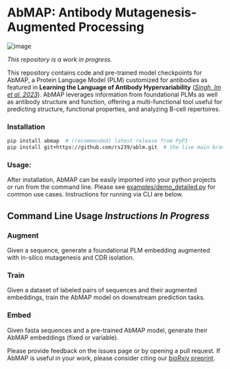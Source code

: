 # AbMAP: Antibody Mutagenesis-Augmented Processing
![image](https://user-images.githubusercontent.com/6614489/235450484-2ad78557-0deb-43fb-ba8d-6fb570c3a052.png)

*This repository is a work in progress.*

This repository contains code and pre-trained model checkpoints for AbMAP, a Protein Language Model (PLM) customized for antibodies as featured in **Learning the Language of Antibody Hypervariability** ([_Singh, Im et al. 2023_](https://www.biorxiv.org/content/10.1101/2023.04.26.538476)). AbMAP leverages information from foundational PLMs as well as antibody structure and function, offering a multi-functional tool useful for predicting structure, functional properties, and analyzing B-cell repertoires.

### Installation
```bash
pip install abmap  # (recommended) latest release from PyPI 
pip install git+https://github.com/rs239/ablm.git  # the live main branch
```

### Usage:
After installation, AbMAP can be easily imported into your python projects or run from the command line. Please see [examples/demo_detailed.py](examples/demo_detailed.py/) for common use cases. Instructions for running via CLI are below.

## Command Line Usage *Instructions In Progress*

### Augment
Given a sequence, generate a foundational PLM embedding augmented with in-silico mutagenesis and CDR isolation.
### Train
Given a dataset of labeled pairs of sequences and their augmented embeddings, train the AbMAP model on downstream prediction tasks.
### Embed
Given fasta sequences and a pre-trained AbMAP model, generate their AbMAP embeddings (fixed or variable).

Please provide feedback on the issues page or by opening a pull request. If AbMAP is useful in your work, please consider citing our [bioRxiv preprint](https://www.biorxiv.org/content/10.1101/2023.04.26.538476). 

